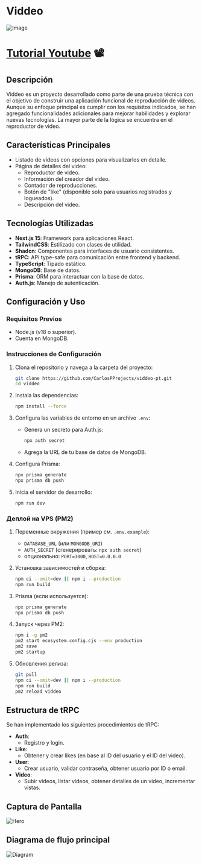 # Viddeo
![image](https://github.com/user-attachments/assets/dfca28d0-de2e-42c8-8242-b53963cda461)

# [Tutorial Youtube](https://youtu.be/jjKzw8WPG1A) 📽️

## Descripción

Viddeo es un proyecto desarrollado como parte de una prueba técnica con el objetivo de construir una aplicación funcional de reproducción de videos. Aunque su enfoque principal es cumplir con los requisitos indicados, se han agregado funcionalidades adicionales para mejorar habilidades y explorar nuevas tecnologías. La mayor parte de la lógica se encuentra en el reproductor de video.

## Características Principales

- Listado de videos con opciones para visualizarlos en detalle.
- Página de detalles del video:
  - Reproductor de video.
  - Información del creador del video.
  - Contador de reproducciones.
  - Botón de "like" (disponible solo para usuarios registrados y logueados).
  - Descripción del video.

## Tecnologías Utilizadas

- **Next.js 15**: Framework para aplicaciones React.
- **TailwindCSS**: Estilizado con clases de utilidad.
- **Shadcn**: Componentes para interfaces de usuario consistentes.
- **tRPC**: API type-safe para comunicación entre frontend y backend.
- **TypeScript**: Tipado estático.
- **MongoDB**: Base de datos.
- **Prisma**: ORM para interactuar con la base de datos.
- **Auth.js**: Manejo de autenticación.

## Configuración y Uso

### Requisitos Previos

- Node.js (v18 o superior).
- Cuenta en MongoDB.

### Instrucciones de Configuración

1. Clona el repositorio y navega a la carpeta del proyecto:
   ```bash
   git clone https://github.com/CarlosPProjects/viddeo-pt.git
   cd viddeo
   ```

2. Instala las dependencias:
   ```bash
   npm install --force
   ```

3. Configura las variables de entorno en un archivo `.env`:
   - Genera un secreto para Auth.js:
     ```bash
     npx auth secret
     ```
   - Agrega la URL de tu base de datos de MongoDB.

4. Configura Prisma:
   ```bash
   npx prisma generate
   npx prisma db push
   ```

5. Inicia el servidor de desarrollo:
   ```bash
   npm run dev
   ```

### Деплой на VPS (PM2)

1. Переменные окружения (пример см. `.env.example`):
   - `DATABASE_URL` (или `MONGODB_URI`)
   - `AUTH_SECRET` (сгенерировать: `npx auth secret`)
   - опционально: `PORT=3000`, `HOST=0.0.0.0`

2. Установка зависимостей и сборка:
   ```bash
   npm ci --omit=dev || npm i --production
   npm run build
   ```

3. Prisma (если используется):
   ```bash
   npx prisma generate
   npx prisma db push
   ```

4. Запуск через PM2:
   ```bash
   npm i -g pm2
   pm2 start ecosystem.config.cjs --env production
   pm2 save
   pm2 startup
   ```

5. Обновления релиза:
   ```bash
   git pull
   npm ci --omit=dev || npm i --production
   npm run build
   pm2 reload viddeo
   ```

## Estructura de tRPC

Se han implementado los siguientes procedimientos de tRPC:

- **Auth**:
  - Registro y login.
- **Like**:
  - Obtener y crear likes (en base al ID del usuario y el ID del video).
- **User**:
  - Crear usuario, validar contraseña, obtener usuario por ID o email.
- **Video**:
  - Subir videos, listar videos, obtener detalles de un video, incrementar vistas.

## Captura de Pantalla

![Hero](https://github.com/user-attachments/assets/6547108f-2351-474b-b268-1bb6a19d9ea0)

## Diagrama de flujo principal

![Diagram](https://github.com/user-attachments/assets/a29b427e-8525-4196-8a60-699302873ebf)



